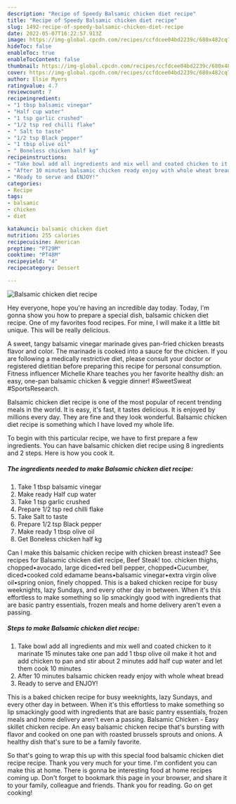 ```yaml
---
description: "Recipe of Speedy Balsamic chicken diet recipe"
title: "Recipe of Speedy Balsamic chicken diet recipe"
slug: 1492-recipe-of-speedy-balsamic-chicken-diet-recipe
date: 2022-05-07T16:22:57.913Z
image: https://img-global.cpcdn.com/recipes/ccfdcee04bd2239c/680x482cq70/balsamic-chicken-diet-recipe-recipe-main-photo.jpg
hideToc: false
enableToc: true
enableTocContent: false
thumbnail: https://img-global.cpcdn.com/recipes/ccfdcee04bd2239c/680x482cq70/balsamic-chicken-diet-recipe-recipe-main-photo.jpg
cover: https://img-global.cpcdn.com/recipes/ccfdcee04bd2239c/680x482cq70/balsamic-chicken-diet-recipe-recipe-main-photo.jpg
author: Elsie Myers
ratingvalue: 4.7
reviewcount: 7
recipeingredient:
- "1 tbsp balsamic vinegar"
- "Half cup water"
- "1 tsp garlic crushed"
- "1/2 tsp red chilli flake"
- " Salt to taste"
- "1/2 tsp Black pepper"
- "1 tbsp olive oil"
- " Boneless chicken half kg"
recipeinstructions:
- "Take bowl add all ingredients and mix well and coated chicken to it marinate 15 minutes take one pan add 1 tbsp olive oil make it hot and add chicken to pan and stir about 2 minutes add half cup water and let them cook 10 minutes"
- "After 10 minutes balsamic chicken ready enjoy with whole wheat bread"
- "Ready to serve and ENJOY!"
categories:
- Recipe
tags:
- balsamic
- chicken
- diet

katakunci: balsamic chicken diet 
nutrition: 255 calories
recipecuisine: American
preptime: "PT29M"
cooktime: "PT48M"
recipeyield: "4"
recipecategory: Dessert

---
```



![Balsamic chicken diet recipe](https://img-global.cpcdn.com/recipes/ccfdcee04bd2239c/680x482cq70/balsamic-chicken-diet-recipe-recipe-main-photo.jpg)

Hey everyone, hope you're having an incredible day today. Today, I'm gonna show you how to prepare a special dish, balsamic chicken diet recipe. One of my favorites food recipes. For mine, I will make it a little bit unique. This will be really delicious.

A sweet, tangy balsamic vinegar marinade gives pan-fried chicken breasts flavor and color. The marinade is cooked into a sauce for the chicken. If you are following a medically restrictive diet, please consult your doctor or registered dietitian before preparing this recipe for personal consumption. Fitness influencer Michelle Khare teaches you her favorite healthy dish: an easy, one-pan balsamic chicken &amp; veggie dinner! #SweetSweat #SportsResearch.

Balsamic chicken diet recipe is one of the most popular of recent trending meals in the world. It is easy, it's fast, it tastes delicious. It is enjoyed by millions every day. They are fine and they look wonderful. Balsamic chicken diet recipe is something which I have loved my whole life.


To begin with this particular recipe, we have to first prepare a few ingredients. You can have balsamic chicken diet recipe using 8 ingredients and 2 steps. Here is how you cook it.

<!--inarticleads1-->

##### The ingredients needed to make Balsamic chicken diet recipe:

1. Take 1 tbsp balsamic vinegar
1. Make ready Half cup water
1. Take 1 tsp garlic crushed
1. Prepare 1/2 tsp red chilli flake
1. Take  Salt to taste
1. Prepare 1/2 tsp Black pepper
1. Make ready 1 tbsp olive oil
1. Get  Boneless chicken half kg


Can I make this balsamic chicken recipe with chicken breast instead? See recipes for Balsamic chicken diet recipe, Beef Steak! too. chicken thighs, chopped•avocado, large diced•red bell pepper, chopped•Cucumber, diced•cooked cold edamame beans•balsamic vinegar•extra virgin olive oil•spring onion, finely chopped. This is a baked chicken recipe for busy weeknights, lazy Sundays, and every other day in between. When it&#39;s this effortless to make something so lip smackingly good with ingredients that are basic pantry essentials, frozen meals and home delivery aren&#39;t even a passing. 

<!--inarticleads2-->

##### Steps to make Balsamic chicken diet recipe:

1. Take bowl add all ingredients and mix well and coated chicken to it marinate 15 minutes take one pan add 1 tbsp olive oil make it hot and add chicken to pan and stir about 2 minutes add half cup water and let them cook 10 minutes
1. After 10 minutes balsamic chicken ready enjoy with whole wheat bread
1. Ready to serve and ENJOY!

This is a baked chicken recipe for busy weeknights, lazy Sundays, and every other day in between. When it&#39;s this effortless to make something so lip smackingly good with ingredients that are basic pantry essentials, frozen meals and home delivery aren&#39;t even a passing. Balsamic Chicken - Easy skillet chicken recipe. An easy balsamic chicken recipe that&#39;s bursting with flavor and cooked on one pan with roasted brussels sprouts and onions. A healthy dish that&#39;s sure to be a family favorite. 

So that's going to wrap this up with this special food balsamic chicken diet recipe recipe. Thank you very much for your time. I'm confident you can make this at home. There is gonna be interesting food at home recipes coming up. Don't forget to bookmark this page in your browser, and share it to your family, colleague and friends. Thank you for reading. Go on get cooking!
